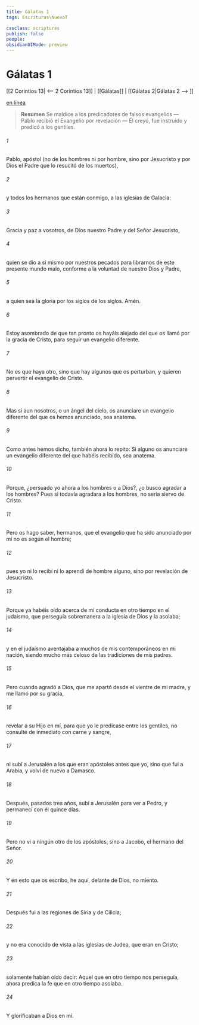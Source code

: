 ```yaml
---
title: Gálatas 1
tags: Escrituras\NuevoT

cssclass: scriptures
publish: false
people:
obsidianUIMode: preview
---
```


# Gálatas 1
[[2 Corintios 13| <-- 2 Corintios 13]] | [[Gálatas]] | [[Gálatas 2|Gálatas 2 --> ]]

[en línea](https://churchofjesuschrist.org/study/scriptures/nt/gal/1?lang=spa)

> __Resumen__
Se maldice a los predicadores de falsos evangelios — Pablo recibió el Evangelio por revelación — Él creyó, fue instruido y predicó a los gentiles.

###### 1 
Pablo, apóstol (no de los hombres ni por hombre, sino por Jesucristo y por Dios el Padre que lo resucitó de los muertos),

###### 2 
y todos los hermanos que están conmigo, a las iglesias de Galacia:

###### 3 
Gracia y paz a vosotros, de Dios nuestro Padre y del Señor Jesucristo,

###### 4 
quien se dio a sí mismo por nuestros pecados para librarnos de este presente mundo malo, conforme a la voluntad de nuestro Dios y Padre,

###### 5 
a quien sea la gloria por los siglos de los siglos. Amén.

###### 6 
Estoy asombrado de que tan pronto os hayáis alejado del que os llamó por la gracia de Cristo, para seguir un evangelio diferente.

###### 7 
No es que haya otro, sino que hay algunos que os perturban, y quieren pervertir el evangelio de Cristo.

###### 8 
Mas si aun nosotros, o un ángel del cielo, os anunciare un evangelio diferente del que os hemos anunciado, sea anatema.

###### 9 
Como antes hemos dicho, también ahora lo repito: Si alguno os anunciare un evangelio diferente del que habéis recibido, sea anatema.

###### 10 
Porque, ¿persuado yo ahora a los hombres o a Dios?, ¿o busco agradar a los hombres? Pues si todavía agradara a los hombres, no sería siervo de Cristo.

###### 11 
Pero os hago saber, hermanos, que el evangelio que ha sido anunciado por mí no es según el hombre;

###### 12 
pues yo ni lo recibí ni lo aprendí de hombre alguno, sino por revelación de Jesucristo.

###### 13 
Porque ya habéis oído acerca de mi conducta en otro tiempo en el judaísmo, que perseguía sobremanera a la iglesia de Dios y la asolaba;

###### 14 
y en el judaísmo aventajaba a muchos de mis contemporáneos en mi nación, siendo mucho más celoso de las tradiciones de mis padres.

###### 15 
Pero cuando agradó a Dios, que me apartó desde el vientre de mi madre, y me llamó por su gracia,

###### 16 
revelar a su Hijo en mí, para que yo le predicase entre los gentiles, no consulté de inmediato con carne y sangre,

###### 17 
ni subí a Jerusalén a los que eran apóstoles antes que yo, sino que fui a Arabia, y volví de nuevo a Damasco.

###### 18 
Después, pasados tres años, subí a Jerusalén para ver a Pedro, y permanecí con él quince días.

###### 19 
Pero no vi a ningún otro de los apóstoles, sino a Jacobo, el hermano del Señor.

###### 20 
Y en esto que os escribo, he aquí, delante de Dios, no miento.

###### 21 
Después fui a las regiones de Siria y de Cilicia;

###### 22 
y no era conocido de vista a las iglesias de Judea, que eran en Cristo;

###### 23 
solamente habían oído decir: Aquel que en otro tiempo nos perseguía, ahora predica la fe que en otro tiempo asolaba.

###### 24 
Y glorificaban a Dios en mí.

